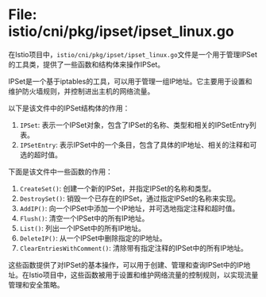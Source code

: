 # File: istio/cni/pkg/ipset/ipset_linux.go

在Istio项目中，`istio/cni/pkg/ipset/ipset_linux.go`文件是一个用于管理IPSet的工具类，提供了一些函数和结构体来操作IPSet。

IPSet是一个基于iptables的工具，可以用于管理一组IP地址。它主要用于设置和维护防火墙规则，并控制进出主机的网络流量。

以下是该文件中的IPSet结构体的作用：
1. `IPSet`: 表示一个IPSet对象，包含了IPSet的名称、类型和相关的IPSetEntry列表。
2. `IPSetEntry`: 表示IPSet中的一个条目，包含了具体的IP地址、相关的注释和可选的超时值。

下面是该文件中一些函数的作用：
1. `CreateSet()`: 创建一个新的IPSet，并指定IPSet的名称和类型。
2. `DestroySet()`: 销毁一个已存在的IPSet，通过指定IPSet的名称来实现。
3. `AddIP()`: 向一个IPSet中添加一个IP地址，并可选地指定注释和超时值。
4. `Flush()`: 清空一个IPSet中的所有IP地址。
5. `List()`: 列出一个IPSet中的所有IP地址。
6. `DeleteIP()`: 从一个IPSet中删除指定的IP地址。
7. `ClearEntriesWithComment()`: 清除带有指定注释的IPSet中的所有IP地址。

这些函数提供了对IPSet的基本操作，可以用于创建、管理和查询IPSet中的IP地址。在Istio项目中，这些函数被用于设置和维护网络流量的控制规则，以实现流量管理和安全策略。

